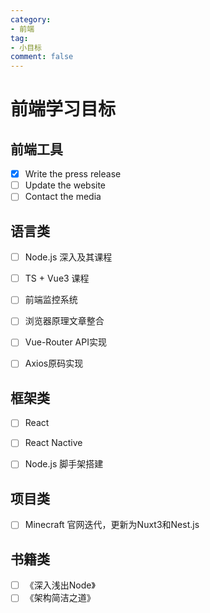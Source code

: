 ```yaml
---
category:
- 前端
tag: 
- 小目标
comment: false
---
```


# 前端学习目标

## 前端工具

- [x] Write the press release
- [ ] Update the website
- [ ] Contact the media

## 语言类

- [ ] Node.js 深入及其课程
- [ ] TS + Vue3 课程
- [ ] 前端监控系统

- [ ] 浏览器原理文章整合
- [ ] Vue-Router API实现
- [ ] Axios原码实现

## 框架类

- [ ] React 
- [ ] React Nactive

- [ ] Node.js 脚手架搭建

## 项目类

- [ ] Minecraft 官网迭代，更新为Nuxt3和Nest.js



## 书籍类

- [ ] 《深入浅出Node》
- [ ] 《架构简洁之道》
